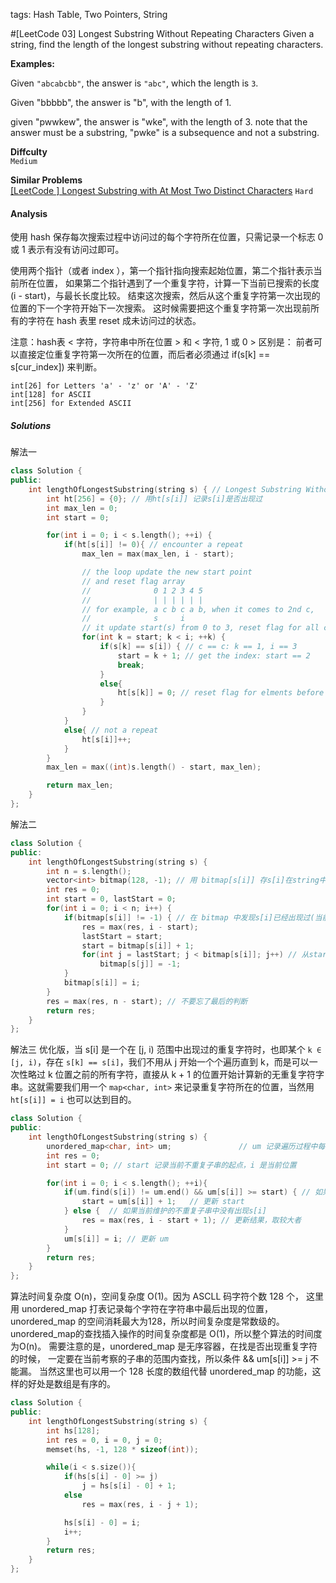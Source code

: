 tags: Hash Table, Two Pointers, String

#[LeetCode 03] Longest Substring Without Repeating Characters
Given a string, find the length of the longest substring without repeating characters.

**Examples:**

Given `"abcabcbb"`, the answer is `"abc"`, which the length is `3`.

Given "bbbbb", the answer is "b", with the length of 1.

given "pwwkew", the answer is "wke", with the length of 3. note that the answer must be a substring, "pwke" is a subsequence and not a substring.

**Diffculty**  
`Medium`

**Similar Problems**  
[[LeetCode ] Longest Substring with At Most Two Distinct Characters]() `Hard`


#### Analysis

使用 hash 保存每次搜索过程中访问过的每个字符所在位置，只需记录一个标志 0 或 1 表示有没有访问过即可。

使用两个指针（或者 index ），第一个指针指向搜索起始位置，第二个指针表示当前所在位置，
如果第二个指针遇到了一个重复字符，计算一下当前已搜索的长度 (i - start)，与最长长度比较。
结束这次搜索，然后从这个重复字符第一次出现的位置的下一个字符开始下一次搜索。
这时候需要把这个重复字符第一次出现前所有的字符在 hash 表里 reset 成未访问过的状态。

注意：hash表 < 字符，字符串中所在位置 > 和 < 字符, 1 或 0 > 区别是：
前者可以直接定位重复字符第一次所在的位置，而后者必须通过 if(s[k] == s[cur_index]) 来判断。

    int[26] for Letters 'a' - 'z' or 'A' - 'Z'
    int[128] for ASCII
    int[256] for Extended ASCII

##### Solutions

解法一

```cpp
class Solution {
public:
    int lengthOfLongestSubstring(string s) { // Longest Substring Without Repeating Characters
        int ht[256] = {0}; // 用ht[s[i]] 记录s[i]是否出现过
        int max_len = 0;
        int start = 0;

        for(int i = 0; i < s.length(); ++i) {
            if(ht[s[i]] != 0){ // encounter a repeat
                max_len = max(max_len, i - start);

                // the loop update the new start point
                // and reset flag array
                //              0 1 2 3 4 5
                //              | | | | | |
                // for example, a c b c a b, when it comes to 2nd c,
                //              s     i
                // it update start(s) from 0 to 3, reset flag for all char before a[i]
                for(int k = start; k < i; ++k) {
                    if(s[k] == s[i]) { // c == c: k == 1, i == 3
                        start = k + 1; // get the index: start == 2
                        break;
                    }
                    else{
                        ht[s[k]] = 0; // reset flag for elments before s[k]
                    }
                }
            }
            else{ // not a repeat
                ht[s[i]]++;
            }
        }
        max_len = max((int)s.length() - start, max_len);

        return max_len;
    }
};
```

解法二

```cpp
class Solution {
public:
    int lengthOfLongestSubstring(string s) {
        int n = s.length();
        vector<int> bitmap(128, -1); // 用 bitmap[s[i]] 存s[i]在string中的位置
        int res = 0;
        int start = 0, lastStart = 0;
        for(int i = 0; i < n; i++) {
            if(bitmap[s[i]] != -1) { // 在 bitmap 中发现s[i]已经出现过(当前位置是i)
                res = max(res, i - start);
                lastStart = start;
                start = bitmap[s[i]] + 1;
                for(int j = lastStart; j < bitmap[s[i]]; j++) // 从start点遍历到s[i]第一次出现的位置,然后把这位置之前出现的字符都重置
                    bitmap[s[j]] = -1;
            }
            bitmap[s[i]] = i;
        }
        res = max(res, n - start); // 不要忘了最后的判断
        return res;
    }
};
```

解法三
优化版，当 s[i] 是一个在 [j, i) 范围中出现过的重复字符时，也即某个 `k ∈ [j, i)`，存在 `s[k] == s[i]`，我们不用从 j 开始一个个遍历直到 k，而是可以一次性略过 k 位置之前的所有字符，直接从 k + 1 的位置开始计算新的无重复字符字串。这就需要我们用一个 `map<char, int>` 来记录重复字符所在的位置，当然用 `ht[s[i]] = i` 也可以达到目的。

```cpp
class Solution {
public:
    int lengthOfLongestSubstring(string s) {
        unordered_map<char, int> um;               // um 记录遍历过程中每个字符最后出现的位置
        int res = 0;
        int start = 0; // start 记录当前不重复子串的起点，i 是当前位置

        for(int i = 0; i < s.length(); ++i){
            if(um.find(s[i]) != um.end() && um[s[i]] >= start) { // 如果出现了重复字符 s[i]
                start = um[s[i]] + 1;   // 更新 start
            } else {  // 如果当前维护的不重复子串中没有出现s[i]
                res = max(res, i - start + 1); // 更新结果，取较大者
            }
            um[s[i]] = i; // 更新 um
        }
        return res;
    }
};
```

算法时间复杂度 O(n)，空间复杂度 O(1)。因为 ASCLL 码字符个数 128 个，
这里用 unordered_map 打表记录每个字符在字符串中最后出现的位置，
unordered_map 的空间消耗最大为128，所以时间复杂度是常数级的。
unordered_map的查找插入操作的时间复杂度都是 O(1)，所以整个算法的时间度为O(n)。
需要注意的是，unordered_map 是无序容器，在找是否出现重复字符的时候，
一定要在当前考察的子串的范围内查找，所以条件 && um[s[i]] >= j 不能漏。
当然这里也可以用一个 128 长度的数组代替 unordered_map 的功能，这样的好处是数组是有序的。

```cpp
class Solution {
public:
    int lengthOfLongestSubstring(string s) {
        int hs[128];
        int res = 0, i = 0, j = 0;
        memset(hs, -1, 128 * sizeof(int));

        while(i < s.size()){
            if(hs[s[i] - 0] >= j)
                j = hs[s[i] - 0] + 1;
            else
                res = max(res, i - j + 1);

            hs[s[i] - 0] = i;
            i++;
        }
        return res;
    }
};
```
